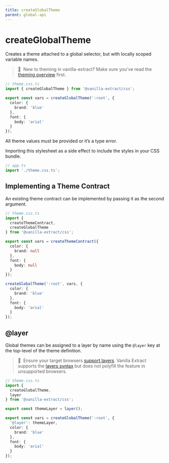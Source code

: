 ```yaml
---
title: createGlobalTheme
parent: global-api
---
```


# createGlobalTheme

Creates a theme attached to a global selector, but with locally scoped variable names.

> 🎨&nbsp;&nbsp;New to theming in vanilla-extract? Make sure you’ve read the [theming overview](/documentation/theming) first.

```ts compiled
// theme.css.ts
import { createGlobalTheme } from '@vanilla-extract/css';

export const vars = createGlobalTheme(':root', {
  color: {
    brand: 'blue'
  },
  font: {
    body: 'arial'
  }
});
```

All theme values must be provided or it’s a type error.

Importing this stylesheet as a side effect to include the styles in your CSS bundle.

```ts
// app.ts
import './theme.css.ts';
```

## Implementing a Theme Contract

An existing theme contract can be implemented by passing it as the second argument.

```ts compiled
// theme.css.ts
import {
  createThemeContract,
  createGlobalTheme
} from '@vanilla-extract/css';

export const vars = createThemeContract({
  color: {
    brand: null
  },
  font: {
    body: null
  }
});

createGlobalTheme(':root', vars, {
  color: {
    brand: 'blue'
  },
  font: {
    body: 'arial'
  }
});
```

## @layer

Global themes can be assigned to a layer by name using the `@layer` key at the top-level of the theme definition.

> 🚧&nbsp;&nbsp;Ensure your target browsers [support layers].
> Vanilla Extract supports the [layers syntax][layer] but does not polyfill the feature in unsupported browsers.

```ts compiled
// theme.css.ts
import {
  createGlobalTheme,
  layer
} from '@vanilla-extract/css';

export const themeLayer = layer();

export const vars = createGlobalTheme(':root', {
  '@layer': themeLayer,
  color: {
    brand: 'blue'
  },
  font: {
    body: 'arial'
  }
});
```

[support layers]: https://caniuse.com/css-cascade-layers
[layer]: https://developer.mozilla.org/en-US/docs/Web/CSS/@layer
